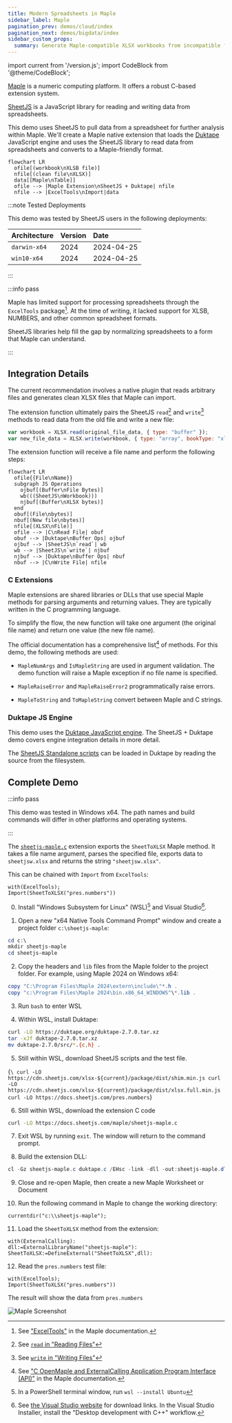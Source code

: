 ```yaml
---
title: Modern Spreadsheets in Maple
sidebar_label: Maple
pagination_prev: demos/cloud/index
pagination_next: demos/bigdata/index
sidebar_custom_props:
  summary: Generate Maple-compatible XLSX workbooks from incompatible files
---
```


import current from '/version.js';
import CodeBlock from '@theme/CodeBlock';

[Maple](https://www.maplesoft.com/products/Maple/) is a numeric computing
platform. It offers a robust C-based extension system.

[SheetJS](https://sheetjs.com) is a JavaScript library for reading and writing
data from spreadsheets.

This demo uses SheetJS to pull data from a spreadsheet for further analysis
within Maple. We'll create a Maple native extension that loads the
[Duktape](/docs/demos/engines/duktape) JavaScript engine and uses the SheetJS
library to read data from spreadsheets and converts to a Maple-friendly format.

```mermaid
flowchart LR
  ofile[(workbook\nXLSB file)]
  nfile[(clean file\nXLSX)]
  data[[Maple\nTable]]
  ofile --> |Maple Extension\nSheetJS + Duktape| nfile
  nfile --> |ExcelTools\nImport|data
```

:::note Tested Deployments

This demo was tested by SheetJS users in the following deployments:

| Architecture | Version | Date       |
|:-------------|:--------|:-----------|
| `darwin-x64` | 2024    | 2024-04-25 |
| `win10-x64`  | 2024    | 2024-04-25 |

:::

:::info pass

Maple has limited support for processing spreadsheets through the `ExcelTools`
package[^1]. At the time of writing, it lacked support for XLSB, NUMBERS, and
other common spreadsheet formats.

SheetJS libraries help fill the gap by normalizing spreadsheets to a form that
Maple can understand.

:::

## Integration Details

The current recommendation involves a native plugin that reads arbitrary files
and generates clean XLSX files that Maple can import.

The extension function ultimately pairs the SheetJS `read`[^2] and `write`[^3]
methods to read data from the old file and write a new file:

```js
var workbook = XLSX.read(original_file_data, { type: "buffer" });
var new_file_data = XLSX.write(workbook, { type: "array", bookType: "xlsx" });
```

The extension function will receive a file name and perform the following steps:

```mermaid
flowchart LR
  ofile{{File\nName}}
  subgraph JS Operations
    ojbuf[(Buffer\nFile Bytes)]
    wb(((SheetJS\nWorkbook)))
    njbuf[(Buffer\nXLSX bytes)]
  end
  obuf[(File\nbytes)]
  nbuf[(New file\nbytes)]
  nfile[(XLSX\nFile)]
  ofile --> |C\nRead File| obuf
  obuf --> |Duktape\nBuffer Ops| ojbuf
  ojbuf --> |SheetJS\n`read`| wb
  wb --> |SheetJS\n`write`| njbuf
  njbuf --> |Duktape\nBuffer Ops| nbuf
  nbuf --> |C\nWrite File| nfile
```

### C Extensions

Maple extensions are shared libraries or DLLs that use special Maple methods for
parsing arguments and returning values. They are typically written in the C
programming language.

To simplify the flow, the new function will take one argument (the original file
name) and return one value (the new file name).

The official documentation has a comprehensive list[^4] of methods. For this
demo, the following methods are used:

- `MapleNumArgs` and `IsMapleString` are used in argument validation. The demo
function will raise a Maple exception if no file name is specified.

- `MapleRaiseError` and `MapleRaiseError2` programmatically raise errors.

- `MapleToString` and `ToMapleString` convert between Maple and C strings.

### Duktape JS Engine

This demo uses the [Duktape JavaScript engine](/docs/demos/engines/duktape). The
SheetJS + Duktape demo covers engine integration details in more detail.

The [SheetJS Standalone scripts](/docs/getting-started/installation/standalone)
can be loaded in Duktape by reading the source from the filesystem.

## Complete Demo

:::info pass

This demo was tested in Windows x64. The path names and build commands will
differ in other platforms and operating systems.

:::

The [`sheetjs-maple.c`](pathname:///maple/sheetjs-maple.c) extension exports the
`SheetToXLSX` Maple method. It takes a file name argument, parses the specified
file, exports data to `sheetjsw.xlsx` and returns the string `"sheetjsw.xlsx"`.

This can be chained with `Import` from `ExcelTools`:

```maple
with(ExcelTools);
Import(SheetToXLSX("pres.numbers"))
```

0) Install "Windows Subsystem for Linux" (WSL)[^5] and Visual Studio[^6].

1) Open a new "x64 Native Tools Command Prompt" window and create a project
folder `c:\sheetjs-maple`:

```powershell
cd c:\
mkdir sheetjs-maple
cd sheetjs-maple
```

2) Copy the headers and `lib` files from the Maple folder to the project folder.
For example, using Maple 2024 on Windows x64:

```powershell
copy "C:\Program Files\Maple 2024\extern\include\"*.h .
copy "c:\Program Files\Maple 2024\bin.x86_64_WINDOWS"\*.lib .
```

3) Run `bash` to enter WSL

4) Within WSL, install Duktape:

```bash
curl -LO https://duktape.org/duktape-2.7.0.tar.xz
tar -xJf duktape-2.7.0.tar.xz
mv duktape-2.7.0/src/*.{c,h} .
```

5) Still within WSL, download SheetJS scripts and the test file.

<CodeBlock language="bash">{`\
curl -LO https://cdn.sheetjs.com/xlsx-${current}/package/dist/shim.min.js
curl -LO https://cdn.sheetjs.com/xlsx-${current}/package/dist/xlsx.full.min.js
curl -LO https://docs.sheetjs.com/pres.numbers`}
</CodeBlock>

6) Still within WSL, download the extension C code

```bash
curl -LO https://docs.sheetjs.com/maple/sheetjs-maple.c
```

7) Exit WSL by running `exit`. The window will return to the command prompt.

8) Build the extension DLL:

```powershell
cl -Gz sheetjs-maple.c duktape.c /EHsc -link -dll -out:sheetjs-maple.dll maplec.lib
```

9) Close and re-open Maple, then create a new Maple Worksheet or Document

10) Run the following command in Maple to change the working directory:

```maple
currentdir("c:\\sheetjs-maple");
```

11) Load the `SheetToXLSX` method from the extension:

```maple
with(ExternalCalling):
dll:=ExternalLibraryName("sheetjs-maple"):
SheetToXLSX:=DefineExternal("SheetToXLSX",dll):
```

12) Read the `pres.numbers` test file:

```maple
with(ExcelTools);
Import(SheetToXLSX("pres.numbers"))
```

The result will show the data from `pres.numbers`

![Maple Screenshot](pathname:///maple/maple.png)

[^1]: See ["ExcelTools"](https://www.maplesoft.com/support/help/Maple/view.aspx?path=ExcelTools) in the Maple documentation.
[^2]: See [`read` in "Reading Files"](/docs/api/parse-options)
[^3]: See [`write` in "Writing Files"](/docs/api/write-options)
[^4]: See ["C OpenMaple and ExternalCalling Application Program Interface (API)"](https://www.maplesoft.com/support/help/maple/view.aspx?path=OpenMaple%2FC%2FAPI) in the Maple documentation.
[^5]: In a PowerShell terminal window, run `wsl --install Ubuntu`
[^6]: See [the Visual Studio website](https://visualstudio.microsoft.com/#vs-section) for download links. In the Visual Studio Installer, install the "Desktop development with C++" workflow.